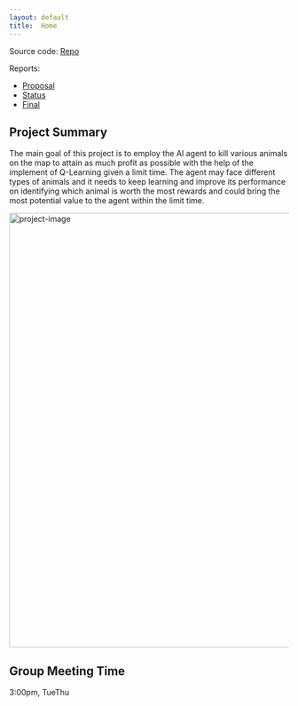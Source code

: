 ```yaml
---
layout: default
title:  Home
---
```


Source code: [Repo](https://github.com/YongfeiTan/MineFarm-Farmer)  

Reports:

- [Proposal](proposal.html)
- [Status](status.html)
- [Final](final.html)


## Project Summary
The main goal of this project is to employ the AI agent to kill various animals on the map to attain as much profit as possible with the help of the implement of Q-Learning given a limit time. The agent may face different types of animals and it needs to keep learning and improve its performance on identifying which animal is worth the most rewards and could bring the most potential value to the agent within the limit time.

<img width="783" alt="project-image" src="https://user-images.githubusercontent.com/24601423/99180437-2d9eb080-26db-11eb-8f04-fdbe11a4b554.png">

## Group Meeting Time
3:00pm, TueThu

